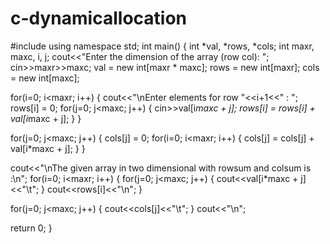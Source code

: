 # c-dynamicallocation
#include <iostream>
using namespace std;
int main()
{
   int *val, *rows, *cols;
   int maxr, maxc, i, j;
   cout<<"Enter the dimension of the array (row col): ";
   cin>>maxr>>maxc;
   val = new int[maxr * maxc];
   rows = new int[maxr];
   cols = new int[maxc];

   for(i=0; i<maxr; i++)
   {
      cout<<"\nEnter elements for row "<<i+1<<" : ";
      rows[i] = 0;
      for(j=0; j<maxc; j++)
      {
         cin>>val[i*maxc + j];
         rows[i] = rows[i] + val[i*maxc + j];
      }
   }

   for(j=0; j<maxc; j++)
   {
      cols[j] = 0;
      for(i=0; i<maxr; i++)
      {
         cols[j] = cols[j] + val[i*maxc + j];
      }
   }

   cout<<"\nThe given array in two dimensional with rowsum and colsum is :\n";
   for(i=0; i<maxr; i++)
   {
      for(j=0; j<maxc; j++)
      {
         cout<<val[i*maxc + j]<<"\t";
      }
      cout<<rows[i]<<"\n";
   }

   for(j=0; j<maxc; j++)
   {
      cout<<cols[j]<<"\t";
   }
   cout<<"\n";

   return 0;
}
